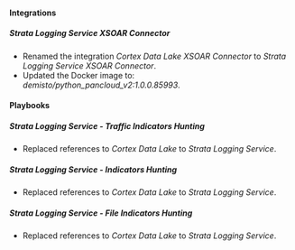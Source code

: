 
#### Integrations

##### Strata Logging Service XSOAR Connector

- Renamed the integration *Cortex Data Lake XSOAR Connector* to *Strata Logging Service XSOAR Connector*.
- Updated the Docker image to: *demisto/python_pancloud_v2:1.0.0.85993*.

#### Playbooks

##### Strata Logging Service - Traffic Indicators Hunting

- Replaced references to *Cortex Data Lake* to *Strata Logging Service*.
##### Strata Logging Service - Indicators Hunting

- Replaced references to *Cortex Data Lake* to *Strata Logging Service*.
##### Strata Logging Service - File Indicators Hunting

- Replaced references to *Cortex Data Lake* to *Strata Logging Service*.
